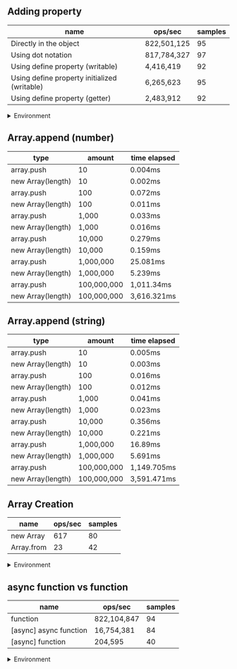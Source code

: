 ## Adding property

|name|ops/sec|samples|
|-|-|-|
|Directly in the object|822,501,125|95|
|Using dot notation|817,784,327|97|
|Using define property (writable)|4,416,419|92|
|Using define property initialized (writable)|6,265,623|95|
|Using define property (getter)|2,483,912|92|


<details>
<summary>Environment</summary>

* __Machine:__ linux x64 | 4 vCPUs | 15.6GB Mem
* __Run:__ Sun Mar 10 2024 15:33:33 GMT+0000 (Coordinated Universal Time)
</details>

<!--
{"environment":{"platform":"linux","arch":"x64","cpus":4,"totalMemory":15.606491088867188},"benchmarks":[{"name":"Directly in the object","opsSec":822501125.4191921,"samples":8},{"name":"Using dot notation","opsSec":817784326.7236955,"samples":6},{"name":"Using define property (writable)","opsSec":4416418.552217441,"samples":5},{"name":"Using define property initialized (writable)","opsSec":6265623.350427806,"samples":5},{"name":"Using define property (getter)","opsSec":2483911.7509763613,"samples":4}]}-->

## Array.append (number)

|type|amount|time elapsed|
|-|-|-|
array.push|10|0.004ms
new Array(length)|10|0.002ms
array.push|100|0.072ms
new Array(length)|100|0.011ms
array.push|1,000|0.033ms
new Array(length)|1,000|0.016ms
array.push|10,000|0.279ms
new Array(length)|10,000|0.159ms
array.push|1,000,000|25.081ms
new Array(length)|1,000,000|5.239ms
array.push|100,000,000|1,011.34ms
new Array(length)|100,000,000|3,616.321ms
## Array.append (string)

|type|amount|time elapsed|
|-|-|-|
array.push|10|0.005ms
new Array(length)|10|0.003ms
array.push|100|0.016ms
new Array(length)|100|0.012ms
array.push|1,000|0.041ms
new Array(length)|1,000|0.023ms
array.push|10,000|0.356ms
new Array(length)|10,000|0.221ms
array.push|1,000,000|16.89ms
new Array(length)|1,000,000|5.691ms
array.push|100,000,000|1,149.705ms
new Array(length)|100,000,000|3,591.471ms

## Array Creation

|name|ops/sec|samples|
|-|-|-|
|new Array|617|80|
|Array.from|23|42|


<details>
<summary>Environment</summary>

* __Machine:__ linux x64 | 4 vCPUs | 15.6GB Mem
* __Run:__ Sun Mar 10 2024 15:35:57 GMT+0000 (Coordinated Universal Time)
</details>

<!--
{"environment":{"platform":"linux","arch":"x64","cpus":4,"totalMemory":15.606491088867188},"benchmarks":[{"name":"new Array","opsSec":616.5175546256347,"samples":2},{"name":"Array.from","opsSec":22.740016279155338,"samples":2}]}-->

## async function vs function

|name|ops/sec|samples|
|-|-|-|
|function|822,104,847|94|
|[async] async function|16,754,381|84|
|[async] function|204,595|40|


<details>
<summary>Environment</summary>

* __Machine:__ linux x64 | 4 vCPUs | 15.6GB Mem
* __Run:__ Sun Mar 10 2024 15:37:20 GMT+0000 (Coordinated Universal Time)
</details>

<!--
{"environment":{"platform":"linux","arch":"x64","cpus":4,"totalMemory":15.606487274169922},"benchmarks":[{"name":"function","opsSec":822104846.9222684,"samples":6},{"name":"[async] async function","opsSec":16754380.719680255,"samples":6},{"name":"[async] function","opsSec":204595.31457990562,"samples":3}]}-->
